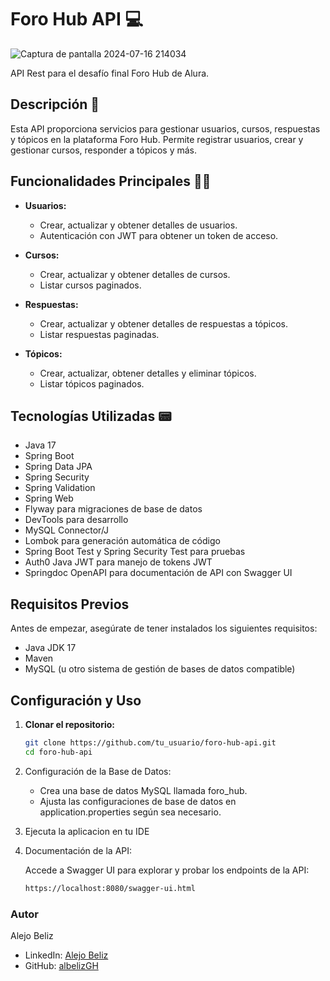 # Foro Hub API 💻

![Captura de pantalla 2024-07-16 214034](https://github.com/user-attachments/assets/e24a5f1d-8d0e-4282-af5e-5e3a957fa62f)

API Rest para el desafío final Foro Hub de Alura.

## Descripción 📃

Esta API proporciona servicios para gestionar usuarios, cursos, respuestas y tópicos en la plataforma Foro Hub. Permite registrar usuarios, crear y gestionar cursos, responder a tópicos y más.

## Funcionalidades Principales 📑📎

- **Usuarios:**
  - Crear, actualizar y obtener detalles de usuarios.
  - Autenticación con JWT para obtener un token de acceso.
  
- **Cursos:**
  - Crear, actualizar y obtener detalles de cursos.
  - Listar cursos paginados.

- **Respuestas:**
  - Crear, actualizar y obtener detalles de respuestas a tópicos.
  - Listar respuestas paginadas.

- **Tópicos:**
  - Crear, actualizar, obtener detalles y eliminar tópicos.
  - Listar tópicos paginados.

## Tecnologías Utilizadas 📟

- Java 17
- Spring Boot
- Spring Data JPA
- Spring Security
- Spring Validation
- Spring Web
- Flyway para migraciones de base de datos
- DevTools para desarrollo
- MySQL Connector/J
- Lombok para generación automática de código
- Spring Boot Test y Spring Security Test para pruebas
- Auth0 Java JWT para manejo de tokens JWT
- Springdoc OpenAPI para documentación de API con Swagger UI

## Requisitos Previos

Antes de empezar, asegúrate de tener instalados los siguientes requisitos:

- Java JDK 17
- Maven
- MySQL (u otro sistema de gestión de bases de datos compatible)

## Configuración y Uso

1. **Clonar el repositorio:**

   ```bash
   git clone https://github.com/tu_usuario/foro-hub-api.git
   cd foro-hub-api
   ```

   
2. Configuración de la Base de Datos:

    - Crea una base de datos MySQL llamada foro_hub.
    - Ajusta las configuraciones de base de datos en application.properties según sea necesario.
      
2. Ejecuta la aplicacion en tu IDE
   
4. Documentación de la API:

    Accede a Swagger UI para explorar y probar los endpoints de la API:
  
    ```bash
    https://localhost:8080/swagger-ui.html
    ```
### Autor
Alejo Beliz

- LinkedIn: [Alejo Beliz](https://linkedin.com/in/alejo-beliz)
- GitHub: [albelizGH](https://github.com/albelizGH)

